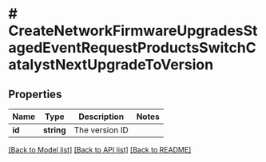 # # CreateNetworkFirmwareUpgradesStagedEventRequestProductsSwitchCatalystNextUpgradeToVersion

## Properties

Name | Type | Description | Notes
------------ | ------------- | ------------- | -------------
**id** | **string** | The version ID |

[[Back to Model list]](../../README.md#models) [[Back to API list]](../../README.md#endpoints) [[Back to README]](../../README.md)
